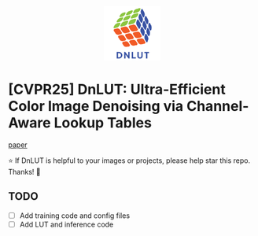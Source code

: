 <p align="center">
  <img src="./DnLUT/DnLUT_logo.png" height=110>
</p>

# [CVPR25] DnLUT: Ultra-Efficient Color Image Denoising via Channel-Aware Lookup Tables

[paper](https://arxiv.org/pdf/2503.15931)

:star: If DnLUT is helpful to your images or projects, please help star this repo. Thanks! :hugs: 

## TODO
- [ ] Add training code and config files
- [ ] Add LUT and inference code
